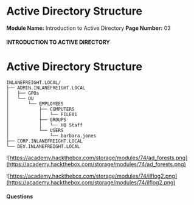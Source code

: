 <!--
 // Platform: Academy
// URL: https://academy.hackthebox.com/module/74/section/700
// Platform Version: V1
// Module ID: 74
// Module Name: Introduction to Active Directory
// Module Difficulty: Fundamental
// Section ID: 700
// Section Title: Active Directory Structure
// Page Title: Introduction to Active Directory
// Page Number: 03
-->

# Active Directory Structure

**Module Name:** Introduction to Active Directory **Page Number:** 03

#### INTRODUCTION TO ACTIVE DIRECTORY

# Active Directory Structure

``` shell-session
INLANEFREIGHT.LOCAL/
├── ADMIN.INLANEFREIGHT.LOCAL
│   ├── GPOs
│   └── OU
│       └── EMPLOYEES
│           ├── COMPUTERS
│           │   └── FILE01
│           ├── GROUPS
│           │   └── HQ Staff
│           └── USERS
│               └── barbara.jones
├── CORP.INLANEFREIGHT.LOCAL
└── DEV.INLANEFREIGHT.LOCAL
```

![https://academy.hackthebox.com/storage/modules/74/ad_forests.png](https://academy.hackthebox.com/storage/modules/74/ad_forests.png)

![https://academy.hackthebox.com/storage/modules/74/ilflog2.png](https://academy.hackthebox.com/storage/modules/74/ilflog2.png)

#### Questions

####